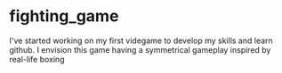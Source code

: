 # fighting_game
I've started working on my first videgame to develop my skills and learn github. I envision this game having a symmetrical gameplay inspired by real-life boxing
